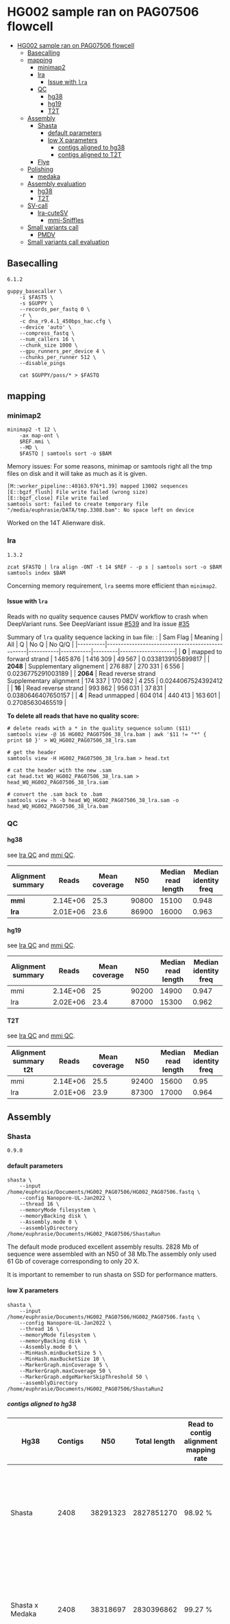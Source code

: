 # HG002 sample ran on PAG07506 flowcell
- [HG002 sample ran on PAG07506 flowcell](#hg002-sample-ran-on-pag07506-flowcell)
  - [Basecalling](#basecalling)
  - [mapping](#mapping)
    - [minimap2](#minimap2)
    - [lra](#lra)
      - [Issue with `lra`](#issue-with-lra)
    - [QC](#qc)
      - [hg38](#hg38)
      - [hg19](#hg19)
      - [T2T](#t2t)
  - [Assembly](#assembly)
    - [Shasta](#shasta)
      - [default parameters](#default-parameters)
      - [low X parameters](#low-x-parameters)
        - [contigs aligned to hg38](#contigs-aligned-to-hg38)
        - [contigs aligned to T2T](#contigs-aligned-to-t2t)
    - [Flye](#flye)
  - [Polishing](#polishing)
    - [medaka](#medaka)
  - [Assembly evaluation](#assembly-evaluation)
    - [hg38](#hg38-1)
    - [T2T](#t2t-1)
  - [SV-call](#sv-call)
    - [lra-cuteSV](#lra-cutesv)
      - [mmi-Sniffles](#mmi-sniffles)
  - [Small variants call](#small-variants-call)
    - [PMDV](#pmdv)
  - [Small variants call evaluation](#small-variants-call-evaluation)


## Basecalling 
`6.1.2`

```
guppy_basecaller \
    -i $FAST5 \
    -s $GUPPY \
    --records_per_fastq 0 \
    -r \
    -c dna_r9.4.1_450bps_hac.cfg \
    --device 'auto' \
    --compress_fastq \
    --num_callers 16 \
    --chunk_size 1000 \
    --gpu_runners_per_device 4 \
    --chunks_per_runner 512 \
    --disable_pings

    cat $GUPPY/pass/* > $FASTQ
```


## mapping 
### minimap2 
```
minimap2 -t 12 \
    -ax map-ont \
    $REF.mmi \
    --MD \
    $FASTQ | samtools sort -o $BAM 
``` 
Memory issues: For some reasons, minimap or samtools right all the tmp files on disk and it will take as much as it is given. 
```
[M::worker_pipeline::40163.976*1.39] mapped 13002 sequences
[E::bgzf_flush] File write failed (wrong size)
[E::bgzf_close] File write failed
samtools sort: failed to create temporary file "/media/euphrasie/DATA/tmp.3308.bam": No space left on device
```

Worked on the 14T Alienware disk.

### lra 
`1.3.2`
```
zcat $FASTQ | lra align -ONT -t 14 $REF - -p s | samtools sort -o $BAM
samtools index $BAM 
```

Concerning memory requirement, `lra` seems more efficient than `minimap2`.

#### Issue with `lra`
Reads with no quality sequence causes PMDV workflow to crash when DeepVariant runs. See DeepVariant issue [#539](https://github.com/google/deepvariant/issues/539) and lra issue [#35](https://github.com/ChaissonLab/LRA/issues/35#issuecomment-1141222305)

Summary of `lra` quality sequence lacking in `bam` file:
:
| Sam Flag | Meaning                                         | All       | Q         | No Q    | No Q/Q             |
|----------|-------------------------------------------------|-----------|-----------|---------|--------------------|
| **0**        | mapped to forward strand                        | 1 465 876 | 1 416 309 | 49 567  | 0.0338139105899817 |
| **2048**     | Supplementary alignement                        | 276 887   | 270 331   | 6 556   | 0.0236775291003189 |
| **2064**     | Read reverse strand<br>Supplementary alignment  | 174 337   | 170 082   | 4 255   | 0.0244067524392412 |
| **16**       | Read reverse strand                             | 993 862   | 956 031   | 37 831  | 0.0380646407650157 |
| **4**        | Read unmapped                                   | 604 014   | 440 413   | 163 601 | 0.27085630465519   |

**To delete all reads that have no quality score:**

```
# delete reads with a * in the quality sequence solumn ($11) 
samtools view -@ 16 HG002_PAG07506_38_lra.bam | awk '$11 != "*" { print $0 }' > WQ_HG002_PAG07506_38_lra.sam

# get the header 
samtools view -H HG002_PAG07506_38_lra.bam > head.txt

# cat the header with the new .sam
cat head.txt WQ_HG002_PAG07506_38_lra.sam > head_WQ_HG002_PAG07506_38_lra.sam

# convert the .sam back to .bam
samtools view -h -b head_WQ_HG002_PAG07506_38_lra.sam -o head_WQ_HG002_PAG07506_38_lra.bam
``` 


### QC 
#### hg38
see [lra QC](https://raw.githack.com/ziphra/long_reads/main/HG002_PAG07506/files/HG002_PAG07506_lra_QC.html) and [mmi QC](https://raw.githack.com/ziphra/long_reads/main/HG002_PAG07506/files/HG002_PAG07506_mmi_QC.html).

| Alignment summary  | Reads    | Mean coverage | N50   | Median read length | Median identity freq |
|--------------------|----------|---------------|-------|--------------------|----------------------|
| **mmi**            | 2.14E+06 | 25.3          | 90800 | 15100              | 0.948                |
| **lra**            | 2.01E+06 | 23.6          | 86900 | 16000              | 0.963                |

#### hg19
see [lra QC](https://raw.githack.com/ziphra/long_reads/main/HG002_PAG07506/files/HG002_PAG07506_37_lra_QC.html) and [mmi QC](https://raw.githack.com/ziphra/long_reads/main/HG002_PAG07506/files/HG002_PAG07506_37_mmi_QC.html).

| Alignment summary  | Reads    | Mean coverage | N50   | Median read length | Median identity freq |
|--------------------|----------|---------------|-------|--------------------|----------------------|
| mmi                | 2.14E+06 | 25            | 90200 | 14900              | 0.947                |
| lra                | 2.02E+06 | 23.4          | 87000 | 15300              | 0.962                |

#### T2T
see [lra QC](https://raw.githack.com/ziphra/long_reads/main/HG002_PAG07506/files/HG002_PAG07506_t2t_lra_QC.html) and [mmi QC](https://raw.githack.com/ziphra/long_reads/main/HG002_PAG07506/files/HG002_PAG07506_t2t_mmi_QC.html).


| Alignment summary t2t | Reads    | Mean coverage | N50   | Median read length | Median identity freq |
|-----------------------|----------|---------------|-------|--------------------|----------------------|
| mmi                   | 2.14E+06 | 25.5          | 92400 | 15600              | 0.95                 |
| lra                   | 2.01E+06 | 23.9          | 87300 | 17000              | 0.964                |

## Assembly 

### Shasta 
`0.9.0`

#### default parameters
```
shasta \
    --input /home/euphrasie/Documents/HG002_PAG07506/HG002_PAG07506.fastq \
    --config Nanopore-UL-Jan2022 \
    --thread 16 \
    --memoryMode filesystem \
    --memoryBacking disk \
    --Assembly.mode 0 \
    --assemblyDirectory /home/euphrasie/Documents/HG002_PAG07506/ShastaRun
```

The default mode produced excellent assembly results. 2828 Mb of sequence were assembled with an N50 of 38 Mb.The assembly only used 61 Gb of coverage corresponding to only 20 X. 

It is important to remember to run shasta on SSD for performance matters. 


#### low X parameters
```
shasta \
    --input /home/euphrasie/Documents/HG002_PAG07506/HG002_PAG07506.fastq \
    --config Nanopore-UL-Jan2022 \
    --thread 16 \
    --memoryMode filesystem \
    --memoryBacking disk \
    --Assembly.mode 0 \
    --MinHash.minBucketSize 5 \
    --MinHash.maxBucketSize 10 \
    --MarkerGraph.minCoverage 5 \
    --MarkerGraph.maxCoverage 50 \
    --MarkerGraph.edgeMarkerSkipThreshold 50 \
    --assemblyDirectory /home/euphrasie/Documents/HG002_PAG07506/ShastaRun2 
```

##### contigs aligned to hg38 


|        Hg38             | Contigs | N50      | Total length | Read to contig alignment mapping rate | Split read rate | Genome Coverage | Base pair accuracy | QV    | Structural error                                                        |
|---------------------|---------|----------|--------------|---------------------------------------|-----------------|-----------------|--------------------|-------|-------------------------------------------------------------------------|
| Shasta              | 2408    | 38291323 | 2827851270   | 98.92 %                               | 15.28 %         | 90 %            | 0.9974             | 32.60 | 1026:<br>- expansion: 679<br>- collapse: 97<br>- haplotype switch: 250  |
| Shasta x Medaka     | 2408    | 38318697 | 2830396862   | 99.27 %                               | 42.73 %         | 89.84 %         | 0.9981             | 33.74 | 943:<br>- expansion: 188<br>- collapse: 18<br>- haplotype switch: 737   |
| ShastaLowX          | 1728    | 49141234 | 2860162311   | 99.09 %                               | 14.56 %         | 90.41 %         | 0.9974             | 32.60 | 984:<br>- expansion: 643<br>- collapse: 93<br>- haplotype switch: 248   |
| ShastaLowX x Medaka | 1728    | 49179934 | 2862743720   | 99.35 %                               | 42.17 %         | 90.56 %         | 0.9979             | 33.73 | 924:<br>- expansion: 194<br>- collapse: 21<br>- haplotype switch: 709   |


##### contigs aligned to T2T 
|    T2T                 | Contigs | N50      | Total length | Read to contig alignment mapping rate | Split read rate | Genome Coverage | Base pair accuracy | QV    | Structural error                                                        |
|---------------------|---------|----------|--------------|---------------------------------------|-----------------|-----------------|--------------------|-------|-------------------------------------------------------------------------|
| Shasta              | 2408    | 38291323 | 2827851270   | 98.92 %                               | 15.28 %         | 90 %            | 0.9975             | 32.60 | 1026:<br>- expansion: 679<br>- collapse: 97<br>- haplotype switch: 250  |
| Shasta x Medaka     | 2408    | 38318697 | 2830396862   | 99.27 %                               | 42.73 %         | 89.98 %         | 0.9981             | 33.74 | 943:<br>- expansion: 188<br>- collapse: 18<br>- haplotype switch: 737   |
| ShastaLowX          | 1728    | 49141234 | 2860162311   | 99.09 %                               | 14.56 %         | 90.82 %         | 0.9976             | 32.60 | 984:<br>- expansion: 643<br>- collapse: 93<br>- haplotype switch: 248   |
| ShastaLowX x Medaka | 1728    | 49179934 | 2862743720   | 99.35 %                               | 42.17 %         | 91 %            | 0.9981             | 33.73 | 924:<br>- expansion: 194<br>- collapse: 21<br>- haplotype switch: 709   |

### Flye 
`2.9`

```
flye \
    --nano-hq \
    $FASTQ \
    -o $FLYE \
    -g 2.9g \
    --asm-coverage 8 \
    -t 44
```
We do not have sufficient informatics resources to run Flye. 
It would need ~450Gb of RAM and would run for 3 to 4 days on 30 threads.

## Polishing 
### medaka
```
medaka_consensus \
    -i $FASTQ \
    -d $ASSEMBLY/Assembly.fasta \
    -o $MEDAKA \
    -t 16 \
    -m r941_prom_hac_g507
```

## Assembly evaluation
### hg38 

### T2T 

##

## SV-call
### lra-cuteSV
```
cuteSV ${LRA_BAM} $REF ${LRA_CUTESV}.vcf . \
    --max_cluster_bias_INS 100 \
    --diff_ratio_merging_INS 0.3 \
    --max_cluster_bias_DEL 100 \
    --diff_ratio_merging_DEL 0.3 \
    --threads 16
```
#### mmi-Sniffles
Sniffles recquires bam with MD tags. 

```
sniffles -i ${MMI_BAM} \
--vcf ${MMI_SNIFFLES}.vcf \
--tandem-repeats human_GRCh38_no_alt_analysis_set.trf.bed \
--reference $REF \
-t 14 
```

## Small variants call
### PMDV


## Small variants call evaluation
```
VCF=/media/euphrasie/Alienware_May202/HG002_PAG07506/pmdv/HG002_PAG07506_37_mmi/output/HG002_PAG07506_37_mmi.vcf.gz
TRUTH=/media/euphrasie/Alienware_May202/truthset/37/RN_CHR_HG002_GRCh37_1_22_v4.2.1_benchmark.vcf.gz
BED=/media/euphrasie/Alienware_May202/truthset/37/RN_CHR_HG002_GRCh37_1_22_v4.2.1_benchmark_noinconsistent.bed
export HG19=/media/euphrasie/DATA/reference_genome/hg19/hg19_std.fa
OUTPUT_DIR=/media/euphrasie/Alienware_May202/HG002_PAG07506/bench/37_mmi_pmdv
    

# Run hap.py
docker run -it \
-v "${TRUTH}":"${TRUTH}" \
-v "${VCF}":"${VCF}" \
-v "/media/euphrasie/DATA/reference_genome/hg19/":"/media/euphrasie/DATA/reference_genome/hg19/" \
-v "${OUTPUT_DIR}":"${OUTPUT_DIR}" \
-v "${BED}":"${BED}" \
jmcdani20/hap.py:v0.3.12 /opt/hap.py/bin/hap.py \
"${TRUTH}" \
"${VCF}" \
-f "${BED}" \
-r "${HG19}" \
-o "${OUTPUT_DIR}/happy_output" \
--pass-only \
--engine=vcfeval \
--threads="${THREADS}"
```
















[clinvar lifted](https://console.cloud.google.com/storage/browser/fc-47de7dae-e8e6-429c-b760-b4ba49136eee/liftover_vcfs/ClinVar?pageState=(%22StorageObjectListTable%22:(%22f%22:%22%255B%255D%22))&authuser=0&prefix=&forceOnObjectsSortingFiltering=false)
